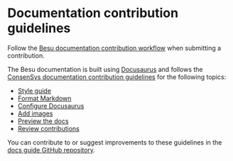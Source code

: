 # Documentation contribution guidelines

Follow the [Besu documentation contribution workflow](../documentation/documentation-contribution-workflow.md) when submitting a contribution.

The Besu documentation is built using [Docusaurus](https://docusaurus.io/) and follows the [ConsenSys documentation contribution guidelines](https://docs-template.consensys.net/contribute) for the following topics:

- [Style guide](https://docs-template.consensys.net/contribute/style-guide)
- [Format Markdown](https://docs-template.consensys.net/contribute/format-markdown)
- [Configure Docusaurus](https://docs-template.consensys.net/contribute/configure-docusaurus)
- [Add images](https://docs-template.consensys.net/contribute/add-images)
- [Preview the docs](https://docs-template.consensys.net/contribute/preview)
- [Review contributions](https://docs-template.consensys.net/contribute/review-contributions)

You can contribute to or suggest improvements to these guidelines in the [docs guide GitHub repository](https://github.com/ConsenSys/docs-template).